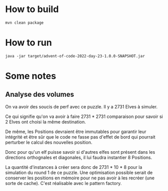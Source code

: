 # How to build

```
mvn clean package
```

# How to run

```
java -jar target/advent-of-code-2022-day-23-1.0.0-SNAPSHOT.jar
```

# Some notes

## Analyse des volumes

On va avoir des soucis de perf avec ce puzzle.
Il y a 2731 Elves à simuler.

Ce qui signifie qu'on va avoir à faire 2731 * 2731 comparaison pour savoir si 2 Elves ont choisi la même destination.

De même, les Positions devraient être immutables pour garantir leur intégrité et être sûr que le code ne fasse pas d'effet de bord qui pourrait perturber le calcul des nouvelles position.

Donc pour qu'un elf puisse savoir si d'autres elfes sont présent dans les directions orthognales et diagonales, il lui faudra instantier 8 Positions.

La quantité d'instances à créer sera donc de 2731 * 10 * 8 pour la simulation du round 1 de ce puzzle.
Une optimisation possible serait de conserver les positions en mémoire pour ne pas avoir à les recréer (une sorte de cache).
C'est réalisable avec le pattern factory.

